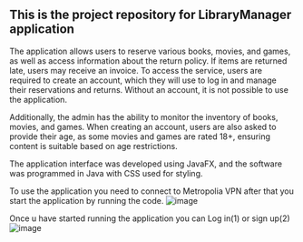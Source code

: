 ## This is the project repository for LibraryManager application

The application allows users to reserve various books, movies, and games, as well as access information about the return policy. If items are returned late, users may receive an invoice. To access the service, users are required to create an account, which they will use to log in and manage their reservations and returns. Without an account, it is not possible to use the application.

Additionally, the admin has the ability to monitor the inventory of books, movies, and games. When creating an account, users are also asked to provide their age, as some movies and games are rated 18+, ensuring content is suitable based on age restrictions.

The application interface was developed using JavaFX, and the software was programmed in Java with CSS used for styling.


To use the application you need to connect to Metropolia VPN after that you start the application by running the code.
![image](https://github.com/user-attachments/assets/75b10d97-d417-437d-9996-896253005b3a)

Once u have started running the application you can Log in(1) or sign up(2)
 ![image](https://github.com/user-attachments/assets/d49af173-c04d-4181-a688-0f899242afda)











